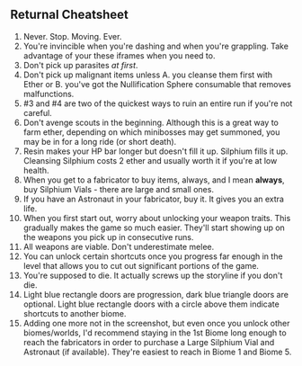 ## Returnal Cheatsheet

1. Never. Stop. Moving. Ever. 
2. You're invincible when you're dashing and when you're grappling. Take advantage of your these iframes when you need to.
3. Don't pick up parasites _at first_.
4. Don't pick up malignant items unless A. you cleanse them first with Ether or B. you've got the Nullification Sphere consumable that removes malfunctions.
5. \#3 and \#4 are two of the quickest ways to ruin an entire run if you're not careful.
6. Don't avenge scouts in the beginning. Although this is a great way to farm ether, depending on which minibosses may get summoned, you may be in for a long ride (or short death).
7. Resin makes your HP bar longer but doesn't fill it up. Silphium fills it up. Cleansing Silphium costs 2 ether and usually worth it if you're at low health.
8. When you get to a fabricator to buy items, always, and I mean **always**, buy Silphium Vials - there are large and small ones.
9. If you have an Astronaut in your fabricator, buy it. It gives you an extra life.
10. When you first start out, worry about unlocking your weapon traits. This gradually makes the game so much easier. They'll start showing up on the weapons you pick up in consecutive runs. 
11. All weapons are viable. Don't underestimate melee.
12. You can unlock certain shortcuts once you progress far enough in the level that allows you to cut out significant portions of the game.
13. You're supposed to die. It actually screws up the storyline if you don't die.
14. Light blue rectangle doors are progression, dark blue triangle doors are optional. Light blue rectangle doors with a circle above them indicate shortcuts to another biome.
15. Adding one more not in the screenshot, but even once you unlock other biomes/worlds, I'd recommend staying in the 1st Biome long enough to reach the fabricators in order to purchase a Large Silphium Vial and Astronaut (if available). They're easiest to reach in Biome 1 and Biome 5.
